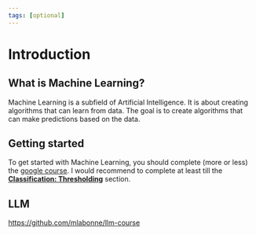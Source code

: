 ```yaml
---
tags: [optional]
---
```


# Introduction

## What is Machine Learning?

Machine Learning is a subfield of Artificial Intelligence. It is about creating algorithms that can learn from data. The goal is to create algorithms that can make predictions based on the data.

## Getting started

To get started with Machine Learning, you should complete (more or less) the [google course](https://developers.google.com/machine-learning/crash-course/ml-intro). I would recommend to complete at least till the [**Classification: Thresholding**](https://developers.google.com/machine-learning/crash-course/classification/thresholding) section.

## LLM

https://github.com/mlabonne/llm-course
